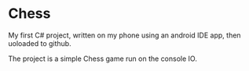 # Chess

My first C# project, written on my phone using an android IDE app, then uoloaded to github.

The project is a simple Chess game run on the console IO.
